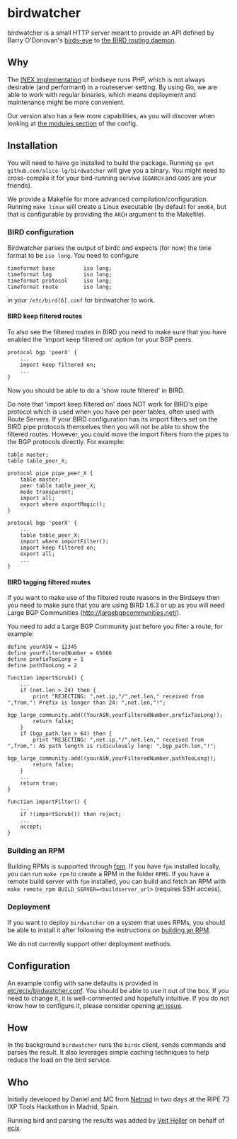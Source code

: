 # birdwatcher

birdwatcher is a small HTTP server meant to provide an API defined by
Barry O'Donovan's
[birds-eye](https://github.com/inex/birds-eye-design/) to
[the BIRD routing daemon](http://bird.network.cz/).

## Why

The [INEX implementation](https://github.com/inex/birdseye) of
birdseye runs PHP, which is not always desirable (and performant)
in a routeserver setting. By using Go, we are able to work with
regular binaries, which means deployment and maintenance might be
more convenient.

Our version also has a few more capabilities, as you will
discover when looking at [the modules section](https://github.com/alice-lg/birdwatcher/blob/master/etc/ecix/birdwatcher.conf)
of the config.

## Installation

You will need to have go installed to build the package.
Running `go get github.com/alice-lg/birdwatcher` will give you
a binary. You might need to cross-compile it for your
bird-running servive (`GOARCH` and `GOOS` are your friends).

We provide a Makefile for more advanced compilation/configuration.
Running `make linux` will create a Linux executable (by default for
`amd64`, but that is configurable by providing the `ARCH` argument
to the Makefile).

### BIRD configuration

Birdwatcher parses the output of birdc and expects (for now)
the time format to be `iso long`. You need to configure

    timeformat base         iso long;
    timeformat log          iso long;
    timeformat protocol     iso long;
    timeformat route        iso long;

in your `/etc/bird[6].conf` for birdwatcher to work.

#### BIRD keep filtered routes
To also see the filtered routes in BIRD you need to make sure that you 
have enabled the 'import keep filtered on' option for your BGP peers. 

    protocol bgp 'peerX' {
        ...
        import keep filtered on;
        ...
    }

Now you should be able to do a 'show route filtered' in BIRD.

Do note that 'import keep filtered on' does NOT work for BIRD's pipe protocol
which is used when you have per peer tables, often used with Route Servers. If 
your BIRD configuration has its import filters set on the BIRD pipe protocols 
themselves then you will not be able to show the filtered routes. 
However, you could move the import filters from the pipes to the BGP protocols 
directly. For example:

    table master;
    table table_peer_X;

    protocol pipe pipe_peer_X {
        table master;
        peer table table_peer_X;
        mode transparent;
        import all;
        export where exportMagic();
    }

    protocol bgp 'peerX' {
        ...
        table table_peer_X;
        import where importFilter();
        import keep filtered on;
        export all;
        ...
    }

#### BIRD tagging filtered routes
If you want to make use of the filtered route reasons in the Birdseye then you need
to make sure that you are using BIRD 1.6.3 or up as you will need Large BGP Communities
(http://largebgpcommunities.net/).

You need to add a Large BGP Community just before you filter a route, for example:

    define yourASN = 12345
    define yourFilteredNumber = 65666
    define prefixTooLong = 1
    define pathTooLong = 2

    function importScrub() {
        ...
        if (net.len > 24) then {
            print "REJECTING: ",net.ip,"/",net.len," received from ",from,": Prefix is longer than 24: ",net.len,"!";
            bgp_large_community.add((YourASN,yourFilteredNumber,prefixTooLong));
            return false;
        }
        if (bgp_path.len > 64) then {
            print "REJECTING: ",net.ip,"/",net.len," received from ",from,": AS path length is ridiculously long: ",bgp_path.len,"!";
            bgp_large_community.add((yourASN,yourFilteredNumber,pathTooLong));
            return false;
        }
        ...
        return true;
    }

    function importFilter() {
        ...
        if !(importScrub()) then reject;
        ...
        accept;
    }

### Building an RPM

Building RPMs is supported through [fpm](https://github.com/jordansissel/fpm).
If you have `fpm` installed locally, you can run `make rpm`
to create a RPM in the folder `RPMS`. If you have a remote
build server with `fpm` installed, you can build and fetch
an RPM with `make remote_rpm BUILD_SERVER=<buildserver_url>`
(requires SSH access).

### Deployment

If you want to deploy `birdwatcher` on a system that uses
RPMs, you should be able to install it after following the
instructions on [building an RPM](#building-an-rpm).

We do not currently support other deployment methods.

## Configuration

An example config with sane defaults is provided in
[etc/ecix/birdwatcher.conf](https://github.com/alice-lg/birdwatcher/blob/master/etc/ecix/birdwatcher.conf).
You should be able to use it out of the box. If you need
to change it, it is well-commented and hopefully intuitive.
If you do not know how to configure it, please consider opening
[an issue](https://github.com/alice-lg/birdwatcher/issues/new).

## How

In the background `birdwatcher` runs the `birdc` client, sends
commands and parses the result. It also leverages simple caching
techniques to help reduce the load on the bird service.

## Who

Initially developed by Daniel and MC from [Netnod](https://www.netnod.se/) in
two days at the RIPE 73 IXP Tools Hackathon in Madrid, Spain.

Running bird and parsing the results was added by [Veit Heller](https://github.com/hellerve/) on behalf of [ecix](http://ecix.net/).
